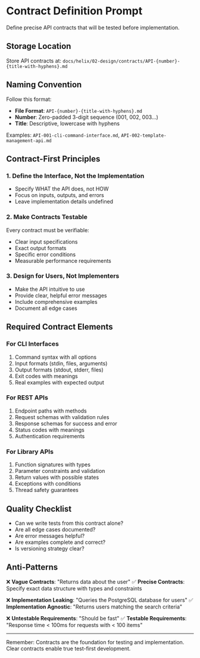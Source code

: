 # Contract Definition Prompt

Define precise API contracts that will be tested before implementation.

## Storage Location

Store API contracts at: `docs/helix/02-design/contracts/API-{number}-{title-with-hyphens}.md`

## Naming Convention

Follow this format:
- **File Format**: `API-{number}-{title-with-hyphens}.md`
- **Number**: Zero-padded 3-digit sequence (001, 002, 003...)
- **Title**: Descriptive, lowercase with hyphens

Examples: `API-001-cli-command-interface.md`, `API-002-template-management-api.md`

## Contract-First Principles

### 1. Define the Interface, Not the Implementation
- Specify WHAT the API does, not HOW
- Focus on inputs, outputs, and errors
- Leave implementation details undefined

### 2. Make Contracts Testable
Every contract must be verifiable:
- Clear input specifications
- Exact output formats
- Specific error conditions
- Measurable performance requirements

### 3. Design for Users, Not Implementers
- Make the API intuitive to use
- Provide clear, helpful error messages
- Include comprehensive examples
- Document all edge cases

## Required Contract Elements

### For CLI Interfaces
1. Command syntax with all options
2. Input formats (stdin, files, arguments)
3. Output formats (stdout, stderr, files)
4. Exit codes with meanings
5. Real examples with expected output

### For REST APIs
1. Endpoint paths with methods
2. Request schemas with validation rules
3. Response schemas for success and error
4. Status codes with meanings
5. Authentication requirements

### For Library APIs
1. Function signatures with types
2. Parameter constraints and validation
3. Return values with possible states
4. Exceptions with conditions
5. Thread safety guarantees

## Quality Checklist

- Can we write tests from this contract alone?
- Are all edge cases documented?
- Are error messages helpful?
- Are examples complete and correct?
- Is versioning strategy clear?

## Anti-Patterns

❌ **Vague Contracts**: "Returns data about the user"
✅ **Precise Contracts**: Specify exact data structure with types and constraints

❌ **Implementation Leaking**: "Queries the PostgreSQL database for users"
✅ **Implementation Agnostic**: "Returns users matching the search criteria"

❌ **Untestable Requirements**: "Should be fast"
✅ **Testable Requirements**: "Response time < 100ms for requests with < 100 items"

---

Remember: Contracts are the foundation for testing and implementation. Clear contracts enable true test-first development.